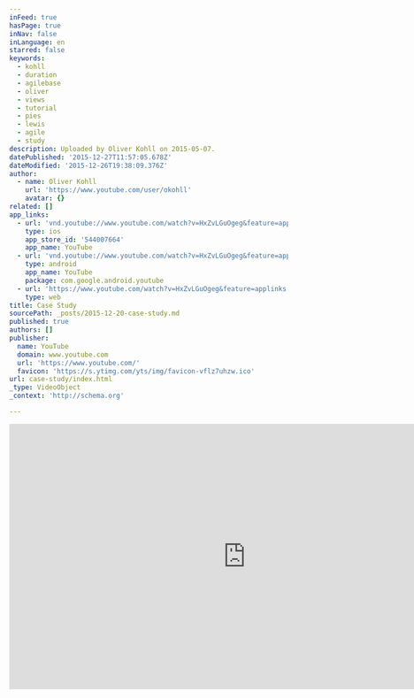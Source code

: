 ```yaml
---
inFeed: true
hasPage: true
inNav: false
inLanguage: en
starred: false
keywords:
  - kohll
  - duration
  - agilebase
  - oliver
  - views
  - tutorial
  - pies
  - lewis
  - agile
  - study
description: Uploaded by Oliver Kohll on 2015-05-07.
datePublished: '2015-12-27T11:57:05.678Z'
dateModified: '2015-12-26T19:38:09.376Z'
author:
  - name: Oliver Kohll
    url: 'https://www.youtube.com/user/okohll'
    avatar: {}
related: []
app_links:
  - url: 'vnd.youtube://www.youtube.com/watch?v=HxZvLGuOgeg&feature=applinks'
    type: ios
    app_store_id: '544007664'
    app_name: YouTube
  - url: 'vnd.youtube://www.youtube.com/watch?v=HxZvLGuOgeg&feature=applinks'
    type: android
    app_name: YouTube
    package: com.google.android.youtube
  - url: 'https://www.youtube.com/watch?v=HxZvLGuOgeg&feature=applinks'
    type: web
title: Case Study
sourcePath: _posts/2015-12-20-case-study.md
published: true
authors: []
publisher:
  name: YouTube
  domain: www.youtube.com
  url: 'https://www.youtube.com/'
  favicon: 'https://s.ytimg.com/yts/img/favicon-vflz7uhzw.ico'
url: case-study/index.html
_type: VideoObject
_context: 'http://schema.org'

---
```

<iframe src="https://cdn.embedly.com/widgets/media.html?src=https%3A%2F%2Fwww.youtube.com%2Fembed%2FHxZvLGuOgeg%3Ffeature%3Doembed&amp;url=https%3A%2F%2Fwww.youtube.com%2Fwatch%3Fv%3DHxZvLGuOgeg&amp;image=https%3A%2F%2Fi.ytimg.com%2Fvi%2FHxZvLGuOgeg%2Fhqdefault.jpg&amp;key=b7d04c9b404c499eba89ee7072e1c4f7&amp;type=text%2Fhtml&amp;schema=youtube" width="854" height="480" scrolling="no" frameborder="0" allowfullscreen="allowfullscreen" style=""></iframe>